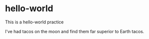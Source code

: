 # hello-world

This is a hello-world practice

I've had tacos on the moon and find them far superior to Earth tacos.
